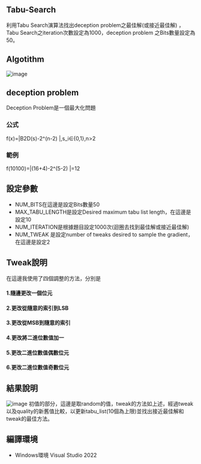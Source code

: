 
## Tabu-Search
利用Tabu Search演算法找出deception problem之最佳解(或接近最佳解) ，Tabu Search之iteration次數設定為1000，deception problem 之Bits數量設定為50。

## Algotithm 
![image](https://github.com/kailee0422/Tabu-Search/assets/71311828/93ae900a-94cf-425f-8854-708aab050365)


## deception problem 
Deception Problem是一個最大化問題
### 公式
f(x)=|B2D(s)-2^(n-2) |,s_i∈{0,1},n>2

### 範例
f(10100)=|(16+4)-2^(5-2) |=12

## 設定參數 
- NUM_BITS在這邊是設定Bits數量50
- MAX_TABU_LENGTH是設定Desired maximum tabu list length，在這邊是設定10
- NUM_ITERATION是根據題目設定1000次(迴圈去找到最佳解或接近最佳解)
- NUM_TWEAK 是設定number of tweaks desired to sample the gradient，在這邊是設定2

## Tweak說明 
在這邊我使用了四個調整的方法，分別是 
#### 1.隨邊更改一個位元

#### 2.更改從隨意的索引到LSB

#### 3.更改從MSB到隨意的索引

#### 4.更改將二進位數值加一

#### 5.更改二進位數值偶數位元

#### 6.更改二進位數值奇數位元

## 結果說明 
![image](https://github.com/kailee0422/Tabu-Search/assets/71311828/bec30eee-9b01-4e03-a86f-e72b942974a6)
初值的部分，這邊是取random的值，tweak的方法如上述，經過tweak以及quality的新舊值比較，以更新tabu_list(10個為上限)並找出接近最佳解和tweak的最佳方法。

## 編譯環境
- Windows環境 Visual Studio 2022
